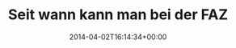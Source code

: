 ---
retweeted: false
source: <a href="http://twitter.com" rel="nofollow">Twitter Web Client</a>
entities:
  hashtags: []
  symbols: []
  user_mentions: []
  urls:
  - url: http://t.co/bcQsjkgLYX
    expanded_url: http://www.faz.net/aktuell/feuilleton/amazons-groesster-konkurrent-12876544.html
    display_url: faz.net/aktuell/feuill…
    indices:
    - '47'
    - '69'
display_text_range:
- '0'
- '69'
favorite_count: '0'
id_str: '451392255996469249'
truncated: false
retweet_count: '0'
id: '451392255996469249'
possibly_sensitive: false
created_at: Wed Apr 02 16:14:34 +0000 2014
favorited: false
full_text: Seit wann kann man bei der FAZ Artikel kaufen?
lang: de
quote_url: http://www.faz.net/aktuell/feuilleton/amazons-groesster-konkurrent-12876544.html
tags:
- pesos:twitter
date: '2014-04-02T16:14:34+00:00'
src: https://twitter.com/bascht/status/451392255996469249
original_url: https://twitter.com/bascht/status/451392255996469249
type: twitter_tweet
text: Seit wann kann man bei der FAZ Artikel kaufen?
title: 'Seit wann kann man bei der FAZ '

---